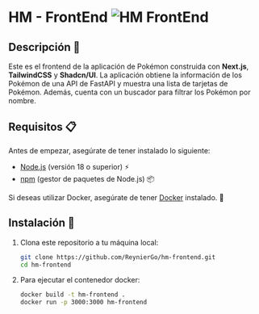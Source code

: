 # HM - FrontEnd ![HM FrontEnd](https://img.shields.io/badge/version-1.0.0-blue.svg)

## Descripción 📜

Este es el frontend de la aplicación de Pokémon construida con **Next.js**, **TailwindCSS** y **Shadcn/UI**. La aplicación obtiene la información de los Pokémon de una API de FastAPI y muestra una lista de tarjetas de Pokémon. Además, cuenta con un buscador para filtrar los Pokémon por nombre.

## Requisitos 📋

Antes de empezar, asegúrate de tener instalado lo siguiente:

- [Node.js](https://nodejs.org/) (versión 18 o superior) ⚡
- [npm](https://www.npmjs.com/) (gestor de paquetes de Node.js) 📦

Si deseas utilizar Docker, asegúrate de tener [Docker](https://www.docker.com/) instalado. 🐋

## Instalación 🚀

1. Clona este repositorio a tu máquina local:

   ```bash
   git clone https://github.com/ReynierGo/hm-frontend.git
   cd hm-frontend

2. Para ejecutar el contenedor docker:

   ```bash
   docker build -t hm-frontend .
   docker run -p 3000:3000 hm-frontend


